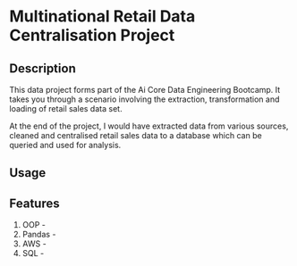 # Multinational Retail Data Centralisation Project
## Description
This data project forms part of the Ai Core Data Engineering Bootcamp. It takes you through a scenario involving the extraction, transformation and loading of retail sales data set. 

At the end of the project, I would have extracted data from various sources, cleaned and centralised retail sales data to a database which can be queried and used for analysis. 

## Usage 
## Features 
1. OOP -
2. Pandas - 
3. AWS -
4. SQL -
